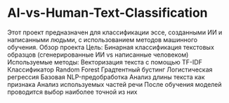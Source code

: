 # AI-vs-Human-Text-Classification
Этот проект предназначен для классификации эссе, созданными ИИ и написанными людьми, с использованием методов машинного обучения.
Обзор проекта
Цель: Бинарная классификация текстовых образцов (сгенерированные ИИ vs написанные человеком)
Используемые методы:
  Векторизация текста с помощью TF-IDF
  Классификатор Random Forest
  Градтентный бустинг
  Логистическая регрессия
  Базовая NLP-предобработка
  Анализ длины текста как признака
  Анализ используемых частей речи
После обучения моделей проводится выбор наиболее точной из них
